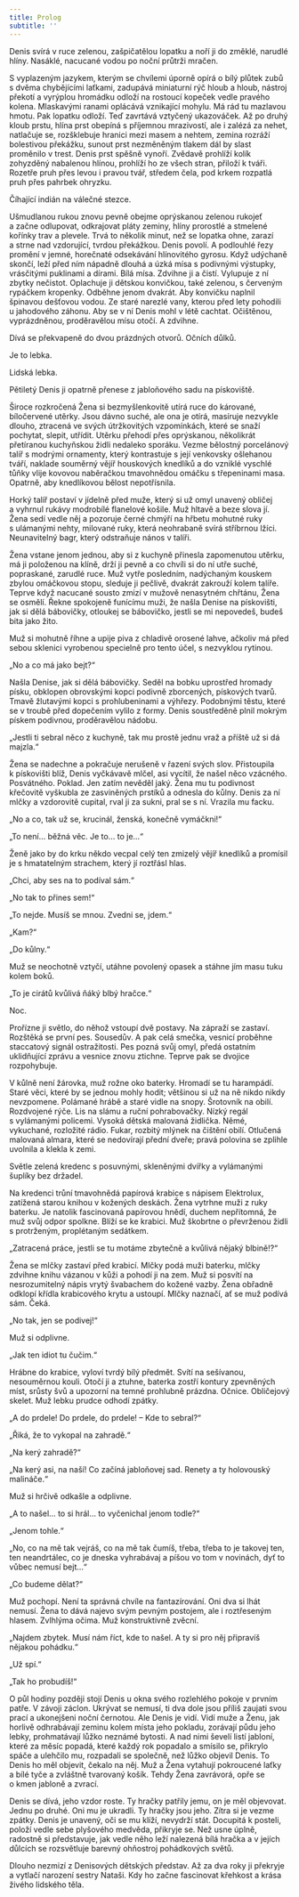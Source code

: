 ```yaml
---
title: Prolog
subtitle: ''
---
```


Denis svírá v ruce zelenou, zašpičatělou lopatku a noří ji do změklé, narudlé hlíny. Nasáklé, nacucané vodou po noční průtrži mračen.

S vyplazeným jazykem, kterým se chvílemi úporně opírá o bílý plůtek zubů s dvěma chybějícími laťkami, zadupává miniaturní rýč hloub a hloub, nástroj překotí a vyrýplou hromádku odloží na rostoucí kopeček vedle pravého kolena. Mlaskavými ranami oplácává vznikající mohylu. Má rád tu mazlavou hmotu. Pak lopatku odloží. Teď zavrtává vztyčený ukazováček. Až po druhý kloub prstu, hlína prst obepíná s příjemnou mrazivostí, ale i zalézá za nehet, natlačuje se, rozšklebuje hranici mezi masem a nehtem, zemina rozráží bolestivou překážku, sunout prst nezměněným tlakem dál by slast proměnilo v trest. Denis prst spěšně vynoří. Zvědavě prohlíží kolík zohyzděný nabalenou hlínou, prohlíží ho ze všech stran, přiloží k tváři. Rozetře pruh přes levou i pravou tvář, středem čela, pod krkem rozpatlá pruh přes pahrbek ohryzku.

Číhající indián na válečné stezce.

Ušmudlanou rukou znovu pevně obejme oprýskanou zelenou rukojeť a začne odlupovat, odkrajovat pláty zeminy, hlíny prorostlé a stmelené kořínky trav a plevele. Trvá to několik minut, než se lopatka ohne, zarazí a strne nad vzdorující, tvrdou překážkou. Denis povolí. A podlouhlé řezy promění v jemné, horečnaté odsekávání hlínovitého gyrosu. Když udýchaně skončí, leží před ním nápadně dlouhá a úzká mísa s podivnými výstupky, vrásčitými puklinami a dírami. Bílá mísa. Zdvihne ji a čistí. Vylupuje z ní zbytky nečistot. Oplachuje ji dětskou konvičkou, také zelenou, s červeným rypáčkem kropenky. Odběhne jenom dvakrát. Aby konvičku naplnil špinavou dešťovou vodou. Ze staré narezlé vany, kterou před lety pohodili u jahodového záhonu. Aby se v ní Denis mohl v létě cachtat. Očištěnou, vyprázdněnou, proděravělou mísu otočí. A zdvihne.

Dívá se překvapeně do dvou prázdných otvorů. Očních důlků.

Je to lebka.

Lidská lebka.

Pětiletý Denis ji opatrně přenese z jabloňového sadu na pískoviště.

Široce rozkročená Žena si bezmyšlenkovitě utírá ruce do kárované, bíločervené utěrky. Jsou dávno suché, ale ona je otírá, masíruje nezvykle dlouho, ztracená ve svých útržkovitých vzpomínkách, které se snaží pochytat, slepit, utřídit. Utěrku přehodí přes oprýskanou, několikrát přetíranou kuchyňskou židli nedaleko sporáku. Vezme bělostný porcelánový talíř s modrými ornamenty, který kontrastuje s její venkovsky ošlehanou tváří, naklade souměrný vějíř houskových knedlíků a do vzniklé vyschlé tůňky vlije kovovou naběračkou tmavohnědou omáčku s třepeninami masa. Opatrně, aby knedlíkovou bělost nepotřísnila.

Horký talíř postaví v jídelně před muže, který si už omyl unavený obličej a vyhrnul rukávy modrobílé flanelové košile. Muž hltavě a beze slova jí. Žena sedí vedle něj a pozoruje černé chmýří na hřbetu mohutné ruky s ulámanými nehty, milované ruky, která neohrabaně svírá stříbrnou lžíci. Neunavitelný bagr, který odstraňuje nános v talíři.

Žena vstane jenom jednou, aby si z kuchyně přinesla zapomenutou utěrku, má ji položenou na klíně, drží ji pevně a co chvíli si do ní utře suché, popraskané, zarudlé ruce. Muž vytře posledním, nadýchaným kouskem zbylou omáčkovou stopu, sleduje ji pečlivě, dvakrát zakrouží kolem talíře. Teprve když nacucané sousto zmizí v mužově nenasytném chřtánu, Žena se osmělí. Řekne spokojeně funícímu muži, že našla Denise na pískovišti, jak si dělá bábovičky, otloukej se bábovičko, jestli se mi nepovedeš, budeš bita jako žito.

Muž si mohutně říhne a upije piva z chladivě orosené lahve, ačkoliv má před sebou sklenici vyrobenou specielně pro tento účel, s nezvyklou rytinou.

„No a co má jako bejt?“

Našla Denise, jak si dělá bábovičky. Seděl na bobku uprostřed hromady písku, obklopen obrovskými kopci podivně zborcených, pískových tvarů. Tmavě žlutavými kopci s prohlubeninami a výhřezy. Podobnými těstu, které se v troubě před dopečením vylilo z formy. Denis soustředěně plnil mokrým pískem podivnou, proděravělou nádobu.

„Jestli ti sebral něco z kuchyně, tak mu prostě jednu vraž a příště už si dá majzla.“

Žena se nadechne a pokračuje nerušeně v řazení svých slov. Přistoupila k pískovišti blíž, Denis vyčkávavě mlčel, asi vycítil, že našel něco vzácného. Posvátného. Poklad. Jen zatím nevěděl jaký. Žena mu tu podivnost křečovitě vyškubla ze zasviněných prstíků a odnesla do kůlny. Denis za ní mlčky a vzdorovitě cupital, rval ji za sukni, pral se s ní. Vrazila mu facku.

„No a co, tak už se, krucinál, ženská, konečně vymáčkni!“

„To není… běžná věc. Je to… to je…“

Ženě jako by do krku někdo vecpal celý ten zmizelý vějíř knedlíků a promísil je s hmatatelným strachem, který jí roztřásl hlas.

„Chci, aby ses na to podíval sám.“

„No tak to přines sem!“

„To nejde. Musíš se mnou. Zvedni se, jdem.“

„Kam?“

„Do kůlny.“

Muž se neochotně vztyčí, utáhne povolený opasek a stáhne jím masu tuku kolem boků.

„To je cirátů kvůlivá ňáký blbý hračce.“

Noc.

Prořízne ji světlo, do něhož vstoupí dvě postavy. Na zápraží se zastaví. Rozštěká se první pes. Sousedův. A pak celá smečka, vesnicí proběhne staccatový signál ostražitosti. Pes pozná svůj omyl, předá ostatním uklidňující zprávu a vesnice znovu ztichne. Teprve pak se dvojice rozpohybuje.

V kůlně není žárovka, muž rožne oko baterky. Hromadí se tu harampádí. Staré věci, které by se jednou mohly hodit; většinou si už na ně nikdo nikdy nevzpomene. Polámané hrábě a staré vidle na snopy. Šrotovník na obilí. Rozdvojené rýče. Lis na slámu a ruční pohrabovačky. Nízký regál s vylámanými policemi. Vysoká dětská malovaná židlička. Němé, vykuchané, rozložité rádio. Fukar, rozbitý mlýnek na čištění obilí. Otlučená malovaná almara, které se nedovírají přední dveře; pravá polovina se zplihle uvolnila a klekla k zemi.

Světle zelená kredenc s posuvnými, skleněnými dvířky a vylámanými šuplíky bez držadel.

Na kredenci trůní tmavohnědá papírová krabice s nápisem Elektrolux, zatížená starou knihou v kožených deskách. Žena vytrhne muži z ruky baterku. Je natolik fascinovaná papírovou hnědí, duchem nepřítomná, že muž svůj odpor spolkne. Blíží se ke krabici. Muž škobrtne o převrženou židli s protrženým, proplétaným sedátkem.

„Zatracená práce, jestli se tu motáme zbytečně a kvůlivá nějaký blbině!?“

Žena se mlčky zastaví před krabicí. Mlčky podá muži baterku, mlčky zdvihne knihu vázanou v kůži a pohodí ji na zem. Muž si posvítí na nesrozumitelný nápis vrytý švabachem do kožené vazby. Žena obřadně odklopí křídla krabicového krytu a ustoupí. Mlčky naznačí, ať se muž podívá sám. Čeká.

„No tak, jen se podivej!“

Muž si odplivne.

„Jak ten idiot tu čučim.“

Hrábne do krabice, vyloví tvrdý bílý předmět. Svítí na sešívanou, nesouměrnou kouli. Otočí ji a ztuhne, baterka zostří kontury zpevněných míst, srůsty švů a upozorní na temné prohlubně prázdna. Očnice. Obličejový skelet. Muž lebku prudce odhodí zpátky.

„A do prdele! Do prdele, do prdele! – Kde to sebral?“

„Řiká, že to vykopal na zahradě.“

„Na kerý zahradě?“

„Na kerý asi, na naší! Co začíná jabloňovej sad. Renety a ty holovouský malináče.“

Muž si hrčivě odkašle a odplivne.

„A to našel… to si hrál… to vyčenichal jenom todle?“

„Jenom tohle.“

„No, co na mě tak vejráš, co na mě tak čumíš, třeba, třeba to je takovej ten, ten neandrtálec, co je dneska vyhrabávaj a píšou vo tom v novinách, dyť to vůbec nemusí bejt…“

„Co budeme dělat?“

Muž pochopí. Není ta správná chvíle na fantazírování. Oni dva si lhát nemusí. Žena to dává najevo svým pevným postojem, ale i roztřeseným hlasem. Zvlhlýma očima. Muž konstruktivně zvěcní.

„Najdem zbytek. Musí nám říct, kde to našel. A ty si pro něj připravíš nějakou pohádku.“

„Už spí.“

„Tak ho probudíš!“

O půl hodiny později stojí Denis u okna svého rozlehlého pokoje v prvním patře. V závoji záclon. Ukrývat se nemusí, ti dva dole jsou příliš zaujati svou prací a ukonejšeni noční černotou. Ale Denis je vidí. Vidí muže a Ženu, jak horlivě odhrabávají zeminu kolem místa jeho pokladu, zorávají půdu jeho lebky, prohmatávají lůžko neznámé bytosti. A nad nimi ševelí listí jabloní, které za měsíc popadá, které každý rok popadalo a smísilo se, přikrylo spáče a ulehčilo mu, rozpadali se společně, než lůžko objevil Denis. To Denis ho měl objevit, čekalo na něj. Muž a Žena vytahují pokroucené laťky a bílé tyče a zvláštně tvarovaný košík. Tehdy Žena zavrávorá, opře se o kmen jabloně a zvrací.

Denis se dívá, jeho vzdor roste. Ty hračky patřily jemu, on je měl objevovat. Jednu po druhé. Oni mu je ukradli. Ty hračky jsou jeho. Zítra si je vezme zpátky. Denis je unavený, oči se mu klíží, nevydrží stát. Docupitá k posteli, položí vedle sebe plyšového medvěda, přikryje se. Než usne úplně, radostně si představuje, jak vedle něho leží nalezená bílá hračka a v jejích důlcích se rozsvětluje barevný ohňostroj pohádkových světů.

Dlouho nezmizí z Denisových dětských představ. Až za dva roky ji překryje a vytlačí narození sestry Nataši. Kdy ho začne fascinovat křehkost a krása živého lidského těla.
